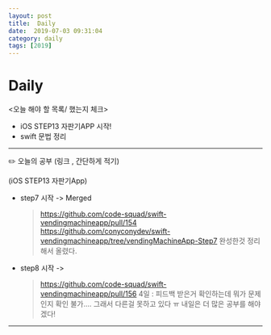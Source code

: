 ```yaml
---
layout: post
title:  Daily
date:  2019-07-03 09:31:04
category: daily
tags: [2019]
---
```


# Daily

<오늘 해야 할 목록/ 했는지 체크>

- iOS STEP13 자판기APP 시작!
- swift 문법 정리

------

✏️ 오늘의 공부 (링크 , 간단하게 적기)

(iOS STEP13 자판기App)
- step7 시작 -> Merged
  > https://github.com/code-squad/swift-vendingmachineapp/pull/154
https://github.com/conyconydev/swift-vendingmachineapp/tree/vendingMachineApp-Step7
완성한것 정리해서 올렸다.

- step8 시작 ->
  > https://github.com/code-squad/swift-vendingmachineapp/pull/156
4일 : 피드백 받은거 확인하는데 뭐가 문제인지 확인 불가.... 그래서 다른걸 못하고 있다 ㅠ
내일은 더 많은 공부를 해야겠다!
------
